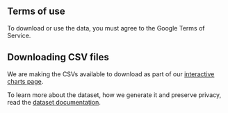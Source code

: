 ## Terms of use
To download or use the data, you must agree to the Google Terms of Service.

## Downloading CSV files
We are making the CSVs available to download as part of our [interactive charts page](https://pair-code.github.io/covid19_symptom_dataset).

To learn more about the dataset, how we generate it and preserve privacy, read the [dataset documentation](https://storage.googleapis.com/gcp-public-data-symptom-search/COVID-19%20Search%20Trends%20symptoms%20dataset%20documentation%20.pdf).
